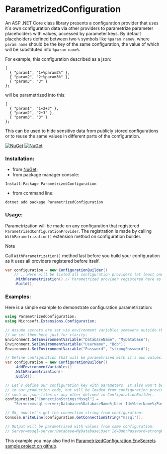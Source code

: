 # ParametrizedConfiguration
An ASP .NET Core class library presents a configuration provider that uses it\`s own configuration data via other providers to parametrize parameter placeholders with values, accessed by parameter keys.
By default placeholders defined between two `%` symbols like `%param name%`, where `param name` should be the key of the same configuration, the value of which will be substituted into `%param name%`.

For example, this configuration described as a json:
```
{
  { "param1", "1+%param2%" },
  { "param2", "2+%param3%" },
  { "param3", "3" }
};
```
will be parametrized into this:
```
{
  { "param1", "1+2+3" },
  { "param2", "2+3" },
  { "param3", "3" }
};
```
This can be used to hide sensitive data from publicly stored configurations or to reuse the same values in different parts of the configuration.

[![NuGet](https://img.shields.io/nuget/dt/ParametrizedConfiguration.svg)](https://www.nuget.org/packages/ParametrizedConfiguration)
[![NuGet](https://img.shields.io/nuget/vpre/ParametrizedConfiguration.svg)](https://www.nuget.org/packages/ParametrizedConfiguration)

### Installation:

+ from [NuGet](https://www.nuget.org/packages/ParametrizedConfiguration);
+ from package manager console:
```
Install-Package ParametrizedConfiguration
```    
+ from command line:
```
dotnet add package ParametrizedConfiguration
```

### Usage:

Parametrization will be made on any configuration that registered `ParametrizedConfigurationProvider`.
The registration is made by calling `WithParametrization()` extension method on configuration builder.

> [!NOTE]
> Call `WithParametrization()` method last before you build your configuration as it uses all providers registered before itself.

```csharp
var configuration = new ConfigurationBuilder()
    // ...Here will be listed all configuration providers (at least one)...
    .WithParametrization() // Parametrized provider registered here as last one
    .Build();
```

### Examples:

Here is a simple example to demonstrate configuration parametrization:
```csharp
using ParametrizedConfiguration;
using Microsoft.Extensions.Configuration;

// Assume secrets are set via environment variables somewere outside this code,
// we set them here just for clarity:
Environment.SetEnvironmentVariable("DatabaseName", "MyDatabase");
Environment.SetEnvironmentVariable("UserName", "Bob");
Environment.SetEnvironmentVariable("Password", "strongPassword");

// Define configuration that will be parametrized with it`s own values:
var configuration = new ConfigurationBuilder()
    .AddEnvironmentVariables()
    .WithParametrization()
    .Build();

// Let`s define our configuration key with parameters. It also won't be here
// in our production code, but will be loaded from configuration providers
// such as json-files or any other defined in ConfigurationBuilder.
configuration["ConnectionStrings:Mssql"] =
    "Server=mssql-server;Database=%DatabaseName%;User Id=%UserName%;Password=%Password%;TrustServerCertificate=True";

// Ok, now let`s get the connection string from configuration:
Console.WriteLine(configuration.GetConnectionString("mssql"));

// Output will be parametrized with values from same configuration:
// Server=mssql-server;Database=MyDatabase;User Id=Bob;Password=strongPassword;TrustServerCertificate=True
```
This example you may also find in [ParametrizedConfiguration.EnvSecrets sample project on github](../../samples/ParametrizedConfiguration.EnvSecrets).
